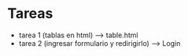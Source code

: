 # Tareas
* tarea 1 (tablas en html) --> table.html
* tarea 2 (ingresar formulario y redirigirlo) --> Login